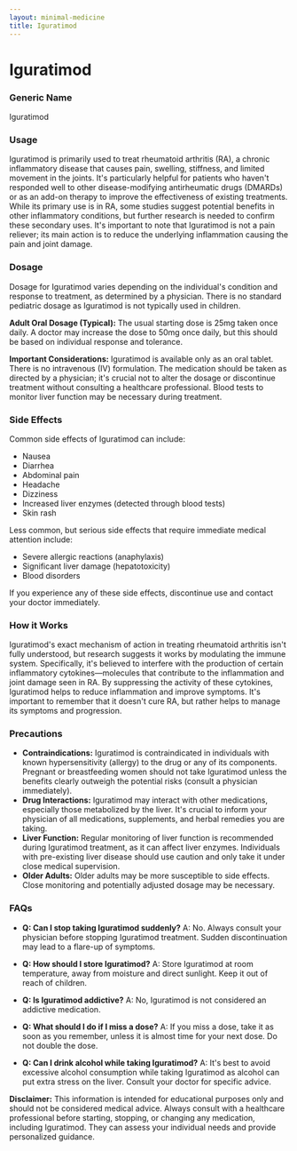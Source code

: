 ```yaml
---
layout: minimal-medicine
title: Iguratimod
---
```


# Iguratimod
### Generic Name
Iguratimod

### Usage
Iguratimod is primarily used to treat rheumatoid arthritis (RA), a chronic inflammatory disease that causes pain, swelling, stiffness, and limited movement in the joints.  It's particularly helpful for patients who haven't responded well to other disease-modifying antirheumatic drugs (DMARDs) or as an add-on therapy to improve the effectiveness of existing treatments. While its primary use is in RA, some studies suggest potential benefits in other inflammatory conditions, but further research is needed to confirm these secondary uses.  It's important to note that Iguratimod is not a pain reliever; its main action is to reduce the underlying inflammation causing the pain and joint damage.

### Dosage
Dosage for Iguratimod varies depending on the individual's condition and response to treatment, as determined by a physician.  There is no standard pediatric dosage as Iguratimod is not typically used in children.  

**Adult Oral Dosage (Typical):**  The usual starting dose is 25mg taken once daily.  A doctor may increase the dose to 50mg once daily, but this should be based on individual response and tolerance.  

**Important Considerations:**  Iguratimod is available only as an oral tablet.  There is no intravenous (IV) formulation.  The medication should be taken as directed by a physician; it's crucial not to alter the dosage or discontinue treatment without consulting a healthcare professional.  Blood tests to monitor liver function may be necessary during treatment.

### Side Effects
Common side effects of Iguratimod can include:

*   Nausea
*   Diarrhea
*   Abdominal pain
*   Headache
*   Dizziness
*   Increased liver enzymes (detected through blood tests)
*   Skin rash

Less common, but serious side effects that require immediate medical attention include:

*   Severe allergic reactions (anaphylaxis)
*   Significant liver damage (hepatotoxicity)
*   Blood disorders

If you experience any of these side effects, discontinue use and contact your doctor immediately.


### How it Works
Iguratimod's exact mechanism of action in treating rheumatoid arthritis isn't fully understood, but research suggests it works by modulating the immune system. Specifically, it's believed to interfere with the production of certain inflammatory cytokines—molecules that contribute to the inflammation and joint damage seen in RA. By suppressing the activity of these cytokines, Iguratimod helps to reduce inflammation and improve symptoms.  It's important to remember that it doesn't cure RA, but rather helps to manage its symptoms and progression.


### Precautions
* **Contraindications:**  Iguratimod is contraindicated in individuals with known hypersensitivity (allergy) to the drug or any of its components.  Pregnant or breastfeeding women should not take Iguratimod unless the benefits clearly outweigh the potential risks (consult a physician immediately).
* **Drug Interactions:** Iguratimod may interact with other medications, especially those metabolized by the liver.  It's crucial to inform your physician of all medications, supplements, and herbal remedies you are taking.
* **Liver Function:**  Regular monitoring of liver function is recommended during Iguratimod treatment, as it can affect liver enzymes. Individuals with pre-existing liver disease should use caution and only take it under close medical supervision.
* **Older Adults:**  Older adults may be more susceptible to side effects.  Close monitoring and potentially adjusted dosage may be necessary.

### FAQs

* **Q: Can I stop taking Iguratimod suddenly?** A: No.  Always consult your physician before stopping Iguratimod treatment.  Sudden discontinuation may lead to a flare-up of symptoms.

* **Q: How should I store Iguratimod?** A: Store Iguratimod at room temperature, away from moisture and direct sunlight.  Keep it out of reach of children.

* **Q: Is Iguratimod addictive?** A: No, Iguratimod is not considered an addictive medication.

* **Q: What should I do if I miss a dose?** A: If you miss a dose, take it as soon as you remember, unless it is almost time for your next dose.  Do not double the dose.

* **Q:  Can I drink alcohol while taking Iguratimod?** A: It's best to avoid excessive alcohol consumption while taking Iguratimod as alcohol can put extra stress on the liver.  Consult your doctor for specific advice.


**Disclaimer:** This information is intended for educational purposes only and should not be considered medical advice. Always consult with a healthcare professional before starting, stopping, or changing any medication, including Iguratimod.  They can assess your individual needs and provide personalized guidance.

